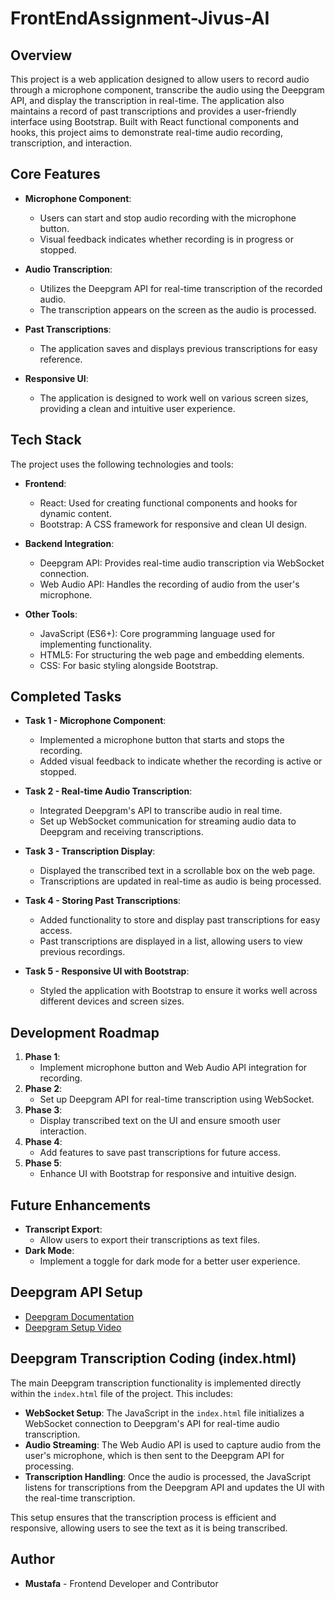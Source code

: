 # FrontEndAssignment-Jivus-AI

## Overview
This project is a web application designed to allow users to record audio through a microphone component, transcribe the audio using the Deepgram API, and display the transcription in real-time. The application also maintains a record of past transcriptions and provides a user-friendly interface using Bootstrap. Built with React functional components and hooks, this project aims to demonstrate real-time audio recording, transcription, and interaction.

## Core Features
- **Microphone Component**: 
    - Users can start and stop audio recording with the microphone button.
    - Visual feedback indicates whether recording is in progress or stopped.

- **Audio Transcription**:
    - Utilizes the Deepgram API for real-time transcription of the recorded audio.
    - The transcription appears on the screen as the audio is processed.

- **Past Transcriptions**:
    - The application saves and displays previous transcriptions for easy reference.

- **Responsive UI**:
    - The application is designed to work well on various screen sizes, providing a clean and intuitive user experience.

## Tech Stack
The project uses the following technologies and tools:

- **Frontend**:
    - React: Used for creating functional components and hooks for dynamic content.
    - Bootstrap: A CSS framework for responsive and clean UI design.

- **Backend Integration**:
    - Deepgram API: Provides real-time audio transcription via WebSocket connection.
    - Web Audio API: Handles the recording of audio from the user's microphone.

- **Other Tools**:
    - JavaScript (ES6+): Core programming language used for implementing functionality.
    - HTML5: For structuring the web page and embedding elements.
    - CSS: For basic styling alongside Bootstrap.

## Completed Tasks
- **Task 1 - Microphone Component**:
    - Implemented a microphone button that starts and stops the recording.
    - Added visual feedback to indicate whether the recording is active or stopped.

- **Task 2 - Real-time Audio Transcription**:
    - Integrated Deepgram's API to transcribe audio in real time.
    - Set up WebSocket communication for streaming audio data to Deepgram and receiving transcriptions.

- **Task 3 - Transcription Display**:
    - Displayed the transcribed text in a scrollable box on the web page.
    - Transcriptions are updated in real-time as audio is being processed.

- **Task 4 - Storing Past Transcriptions**:
    - Added functionality to store and display past transcriptions for easy access.
    - Past transcriptions are displayed in a list, allowing users to view previous recordings.

- **Task 5 - Responsive UI with Bootstrap**:
    - Styled the application with Bootstrap to ensure it works well across different devices and screen sizes.

## Development Roadmap
1. **Phase 1**: 
    - Implement microphone button and Web Audio API integration for recording.
2. **Phase 2**: 
    - Set up Deepgram API for real-time transcription using WebSocket.
3. **Phase 3**: 
    - Display transcribed text on the UI and ensure smooth user interaction.
4. **Phase 4**: 
    - Add features to save past transcriptions for future access.
5. **Phase 5**: 
    - Enhance UI with Bootstrap for responsive and intuitive design.

## Future Enhancements
- **Transcript Export**: 
    - Allow users to export their transcriptions as text files.
- **Dark Mode**: 
    - Implement a toggle for dark mode for a better user experience.

## Deepgram API Setup
- [Deepgram Documentation](https://developers.deepgram.com/docs)
- [Deepgram Setup Video](https://youtu.be/kIyPX16zuQY?si=o8nq0jp25ZxOtEHD)

## Deepgram Transcription Coding (index.html)
The main Deepgram transcription functionality is implemented directly within the `index.html` file of the project. This includes:

- **WebSocket Setup**: The JavaScript in the `index.html` file initializes a WebSocket connection to Deepgram's API for real-time audio transcription.
- **Audio Streaming**: The Web Audio API is used to capture audio from the user's microphone, which is then sent to the Deepgram API for processing.
- **Transcription Handling**: Once the audio is processed, the JavaScript listens for transcriptions from the Deepgram API and updates the UI with the real-time transcription.

This setup ensures that the transcription process is efficient and responsive, allowing users to see the text as it is being transcribed.

## Author
- **Mustafa** - Frontend Developer and Contributor
